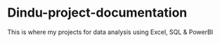 # Dindu-project-documentation
This is where my projects for data analysis using Excel, SQL &amp; PowerBI
